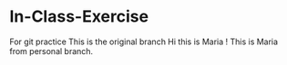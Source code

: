 # In-Class-Exercise
For git practice
This is the original branch
Hi this is Maria !
This is Maria from personal branch.
